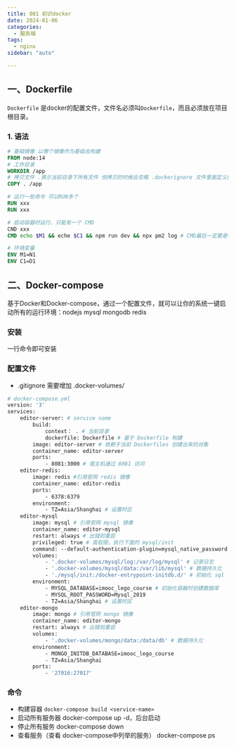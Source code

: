 ```yaml
---
title: 001 初识docker
date: 2024-01-06
categories:
  - 服务端
tags:
  - nginx
sidebar: "auto"

---
```


##  一、Dockerfile

`Dockerfile` 是docker的配置文件，文件名必须叫`Dockerfile`，而且必须放在项目根目录。



### 1. 语法

```dockerfile
# 基础镜像 以哪个镜像作为基础去构建
FROM node:14
# 工作目录
WORKDIR /app
# 拷贝文件 .表示当前目录下所有文件 但拷贝的时候会忽略 .dockerignore 文件里面定义的文件。
COPY . /app

# 运行一些命令 可以RUN多个
RUN xxx
RUN xxx

# 启动容器时运行，只能有一个 CMD
CND xxx
CMD echo $M1 && eche $C1 && npm run dev && npx pm2 log # CMD最后一定要是一个阻塞控制台的程序 比如 npx pm2 log

# 环境变量
ENV M1=N1
ENV C1=D1

```





##  二、Docker-compose

基于Docker和Docker-compose，通过一个配置文件，就可以让你的系统一键启动所有的运行环境：nodejs mysql mongodb redis

### 安装

一行命令即可安装

### 配置文件

- .gitignore 需要增加 .docker-volumes/

```dockerfile
# docker-compose.yml
version: '3'
services:
	editor-server: # service name
		build:
			context： . # 当前目录
			dockerfile: Dockerfile # 基于 Dockerfile 构建
		image: editor-server # 依赖于当前 Dockerfiles 创建出来的对象
		container_name: editor-server
		ports:
			- 8081:3000 # 宿主机通过 8081 访问
	editor-redis:
		image: redis #引用官网 redis 镜像
		container_name: editor-redis
		ports:
			- 6378:6379
		environment:
			- TZ=Asia/Shanghai # 设置时区
	editor-mysql
		image: mysql # 引用官网 mysql 镜像
		container_name: editor-mysql
		restart: always # 出错则重启
		privileged: true # 高权限，执行下面的 mysql/init
		command: --default-authentication-plugin=mysql_native_password # 远程访问
		volumes:
			- '.docker-volumes/mysql/log:/var/log/mysql' # 记录日志
			- '.docker-volumes/mysql/data:/var/lib/mysql' # 数据持久化
			- './mysql/init:/docker-entrypoint-initdb.d/' # 初始化 sql
		environment:
			- MYSQL_DATABASE=imooc_lego_course # 初始化容器时创建数据库
			- MYSQL_ROOT_PASSWORD=Mysql_2019
			- TZ=Asia/Shanghai # 设置时区
	editor-mongo
		image: mongo # 引用官网 mongo 镜像
		container_name: editor-mongo
		restart: always # 出错则重启
		volumes:
			- '.docker-volumes/mongo/data:/data/db' # 数据持久化
		environment:
			- MONGO_INITDB_DATABASE=imooc_lego_course
			- TZ=Asia/Shanghai
		ports:
			- '27016:27017'
```

### 命令

- 构建容器 `docker-compose build <service-name>`
- 启动所有服务器 docker-compose up -d，后台启动
- 停止所有服务 docker-compose down
- 查看服务（查看 docker-compose中列举的服务） docker-compose ps 